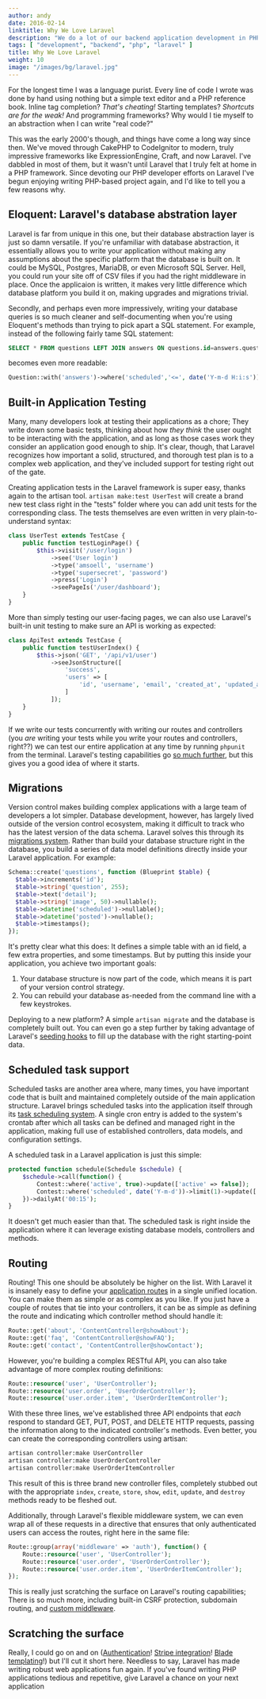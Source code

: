 ```yaml
---
author: andy
date: 2016-02-14
linktitle: Why We Love Laravel
description: "We do a lot of our backend application development in PHP, and preferably with the Laravel framework. What do we love so much about Laravel? We're glad you asked."
tags: [ "development", "backend", "php", "laravel" ]
title: Why We Love Laravel
weight: 10
image: "/images/bg/laravel.jpg"
---
```


For the longest time I was a language purist. Every line of code I wrote was done by hand using nothing but a simple text editor and a PHP reference book. Inline tag completion? _That's cheating!_ Starting templates? _Shortcuts are for the weak!_ And programming frameworks? Why would I tie myself to an abstraction when I can write "real code?" 

This was the early 2000's though, and things have come a long way since then. We've moved through CakePHP to CodeIgnitor to modern, truly impressive frameworks like ExpressionEngine, Craft, and now Laravel. I've dabbled in most of them, but it wasn't until Laravel that I truly felt at home in a PHP framework. Since devoting our PHP developer efforts on Laravel I've begun enjoying writing PHP-based project again, and I'd like to tell you a few reasons why.

## Eloquent: Laravel's database abstration layer

Laravel is far from unique in this one, but their database abstraction layer is just so damn versatile. If you're unfamiliar with database abstraction, it essentially allows you to write your application without making any assumptions about the specific platform that the database is built on. It could be MySQL, Postgres, MariaDB, or even Microsoft SQL Server. Hell, you could run your site off of CSV files if you had the right middleware in place. Once the applicaion is written, it makes very little difference which database platform you build it on, making upgrades and migrations trivial.

Secondly, and perhaps even more impressively, writing your database queries is so much cleaner and self-documenting when you're using Eloquent's methods than trying to pick apart a SQL statement. For example, instead of the following fairly tame SQL statement:

```sql
SELECT * FROM questions LEFT JOIN answers ON questions.id=answers.question_id WHERE scheduled<=NOW() ORDER BY questions.scheduled LIMIT 1
```

becomes even more readable:

```php
Question::with('answers')->where('scheduled','<=', date('Y-m-d H:i:s'))->orderBy('scheduled', 'desc')->first()
```

## Built-in Application Testing

Many, many developers look at testing their applications as a chore; They write down some basic tests, thinking about how _they think_ the user ought to be interacting with the application, and as long as those cases work they consider an application good enough to ship. It's clear, though, that Laravel recognizes how important a solid, structured, and thorough test plan is to a complex web application, and they've included support for testing right out of the gate.

Creating application tests in the Laravel framework is super easy, thanks again to the artisan tool. `artisan make:test UserTest` will create a brand new test class right in the "tests" folder where you can add unit tests for the corresponding class. The tests themselves are even written in very plain-to-understand syntax:

```php
class UserTest extends TestCase {
    public function testLoginPage() {
        $this->visit('/user/login')
            ->see('User login')
            ->type('amsoell', 'username')
            ->type('supersecret', 'password')
            ->press('Login')
            ->seePageIs('/user/dashboard');
    }
}
```

More than simply testing our user-facing pages, we can also use Laravel's built-in unit testing to make sure an API is working as expected:

```php
class ApiTest extends TestCase {
    public function testUserIndex() {
        $this->json('GET', '/api/v1/user')
            ->seeJsonStructure([
                'success',
                'users' => [
                    'id', 'username', 'email', 'created_at', 'updated_at'
                ]
            ]);
    }
}
```

If we write our tests concurrently with writing our routes and controllers (you _are_ writing your tests while you write your routes and controllers, right??) we can test our entire application at any time by running `phpunit` from the terminal. Laravel's testing capabilities go [so much further](https://laravel.com/docs/5.2/testing), but this gives you a good idea of where it starts.

## Migrations

Version control makes building complex applications with a large team of developers a lot simpler. Database development, however, has largely lived outside of the version control ecosystem, making it difficult to track who has the latest version of the data schema. Laravel solves this through its [migrations system](https://laravel.com/docs/5.2/migrations). Rather than build your database structure right in the database, you build a series of data model definitions directly inside your Laravel application. For example:

```php
Schema::create('questions', function (Blueprint $table) {
  $table->increments('id');
  $table->string('question', 255);
  $table->text('detail');
  $table->string('image', 50)->nullable();
  $table->datetime('scheduled')->nullable();
  $table->datetime('posted')->nullable();
  $table->timestamps();
});
```

It's pretty clear what this does: It defines a simple table with an id field, a few extra properties, and some timestamps. But by putting this inside your application, you achieve two important goals:

1. Your database structure is now part of the code, which means it is part of your version control strategy.
2. You can rebuild your database as-needed from the command line with a few keystrokes.

Deploying to a new platform? A simple `artisan migrate` and the database is completely built out. You can even go a step further by taking advantage of Laravel's [seeding hooks](https://laravel.com/docs/5.2/seeding) to fill up the database with the right starting-point data.

## Scheduled task support

Scheduled tasks are another area where, many times, you have important code that is built and maintained completely outside of the main application structure. Laravel brings scheduled tasks into the application itself through its [task scheduling system](https://laravel.com/docs/5.2/scheduling). A single cron entry is added to the system's crontab after which all tasks can be defined and managed right in the application, making full use of established controllers, data models, and configuration settings.

A scheduled task in a Laravel application is just this simple:

```php
protected function schedule(Schedule $schedule) {
    $schedule->call(function() {
        Contest::where('active', true)->update(['active' => false]);
        Contest::where('scheduled', date('Y-m-d'))->limit(1)->update(['active' => true]);
    })->dailyAt('00:15');
}
```

It doesn't get much easier than that. The scheduled task is right inside the application where it can leverage existing database models, controllers and methods. 

## Routing

Routing! This one should be absolutely be higher on the list. With Laravel it is insanely easy to define your [application routes](https://laravel.com/docs/5.2/routing) in a single unified location. You can make them as simple or as complex as you like. If you just have a couple of routes that tie into your controllers, it can be as simple as defining the route and indicating which controller method should handle it:

```php
Route::get('about', 'ContentController@showAbout');
Route::get('faq', 'ContentController@showFAQ');
Route::get('contact', 'ContentController@showContact');
```

However, you're building a complex RESTful API, you can also take advantage of more complex routing definitions:

```php
Route::resource('user', 'UserController');
Route::resource('user.order', 'UserOrderController');
Route::resource('user.order.item', 'UserOrderItemController');
```

With these three lines, we've established three API endpoints that _each_ respond to standard GET, PUT, POST, and DELETE HTTP requests, passing the information along to the indicated controller's methods. Even better, you can create the corresponding controllers using artisan: 

```bash
artisan controller:make UserController
artisan controller:make UserOrderController
artisan controller:make UserOrderItemController
```

This result of this is three brand new controller files, completely stubbed out with the appropriate `index`, `create`, `store`, `show`, `edit`, `update`, and `destroy` methods ready to be fleshed out.

Additionally, through Laravel's flexible middleware system, we can even wrap all of these requests in a directive that ensures that only authenticated users can access the routes, right here in the same file:

```php
Route::group(array('middleware' => 'auth'), function() {
    Route::resource('user', 'UserController');
    Route::resource('user.order', 'UserOrderController');
    Route::resource('user.order.item', 'UserOrderItemController');
});
```

This is really just scratching the surface on Laravel's routing capabilities; There is so much more, including built-in CSRF protection, subdomain routing, and [custom middleware](https://laravel.com/docs/5.2/middleware).

## Scratching the surface

Really, I could go on and on ([Authentication](https://laravel.com/docs/5.2/authentication)! [Stripe integration](https://laravel.com/docs/5.2/billing)! [Blade templating](https://laravel.com/docs/5.2/blade)!) but I'll cut it short here. Needless to say, Laravel has made writing robust web applications fun again. If you've found writing PHP applications tedious and repetitive, give Laravel a chance on your next application